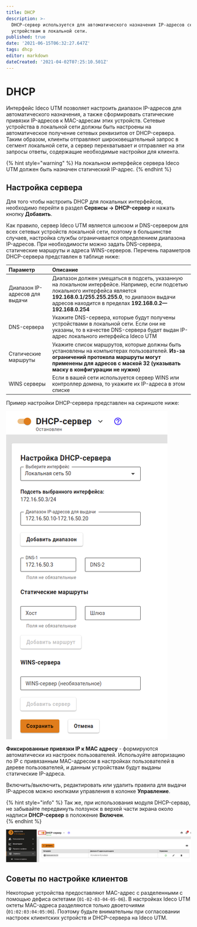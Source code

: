 ```yaml
---
title: DHCP
description: >-
  DHCP-сервер используется для автоматического назначения IP-адресов сетевым
  устройствам в локальной сети.
published: true
date: '2021-06-15T06:32:27.647Z'
tags: dhcp
editor: markdown
dateCreated: '2021-04-02T07:25:10.501Z'
---
```


# DHCP

Интерфейс Ideco UTM позволяет настроить диапазон IP-адресов для автоматического назначения, а также сформировать статические привязки IP-адресов к MAC-адресам этих устройств. Сетевые устройства в локальной сети должны быть настроены на автоматическое получение сетевых реквизитов от DHCP-сервера. Таким образом, клиенты отправляют широковещательный запрос в сегмент локальной сети, а сервер перехватывает и отправляет на эти запросы ответы, содержащие необходимые настройки для клиента.

{% hint style="warning" %}
На локальном интерфейсе сервера Ideco UTM должен быть назначен статический IP-адрес. 
{% endhint %}

## Настройка сервера

Для того чтобы настроить DHCP для локальных интерфейсов, необходимо перейти в раздел **Сервисы -&gt; DHCP-сервер** и нажать кнопку **Добавить**.

Как правило, сервер Ideco UTM является шлюзом и DNS-сервером для всех сетевых устройств локальной сети, поэтому в большинстве случаев, настройка службы ограничивается определением диапазона IP-адресов. При необходимости можно задать DNS-сервера, статические маршруты и адреса WINS-серверов. Перечень параметров DHCP-сервера представлен в таблице ниже:

| Параметр | Описание |
| :--- | :--- |
| Диапазон IP-адресов для выдачи | Диапазон должен умещаться в подсеть, указанную на локальном интерфейсе. Например, если подсетью локального интерфейса является **192.168.0.1/255.255.255.0**, то диапазон выдачи адресов находится в пределах **192.168.0.2—192.168.0.254** |
| DNS-сервера | Укажите DNS-сервера, которые будут получены устройствами в локальной сети. Если они не указаны, то в качестве DNS-сервера будет выдан IP-адрес локального интерфейса Ideco UTM |
| Статические маршруты | Укажите список маршрутов, которые должны быть установлены на компьютерах пользователей. **Из-за ограничений протокола маршруты могут применены для адресов с маской 32 \(указывать маску в конфигурации не нужно\)** |
| WINS серверы | Если в вашей сети используется сервер WINS или контроллер домена, то укажите их IP-адреса в этом списке |

Пример настройки DHCP-сервера представлен на скриншоте ниже:

![](../../.gitbook/assets/dhcp-example.png)

**Фиксированные привязки IP к MAC адресу** - формируются автоматически из настроек пользователей. Используйте авторизацию по IP с привязанным MAC-адресом в настройках пользователей в дереве пользователей, и данным устройствам будут выданы статические IP-адреса.

Включить/выключить, редактировать или удалить правила для выдачи IP-адресов можно кнопками управления в колонке **Управление**.

{% hint style="info" %}
Так же, при использования модуля DHCP-сервар, не забывайте передвинуть ползунок в верхей части экрана около надписи **DHCP-сервер** в положение **Включен**.  
{% endhint %}

![](../../.gitbook/assets/dhcp-on.png)

## Советы по настройке клиентов

Некоторые устройства предоставляют MAC-адрес с разделенными с помощью дефиса октетами \(`01-02-03-04-05-06`\). В настройках Ideco UTM октеты MAC-адреса разделяются только двоеточиями \(`01:02:03:04:05:06`\). Поэтому будьте внимательны при согласовании настроек клиентских устройств и DHCP-сервера на Ideco UTM.

